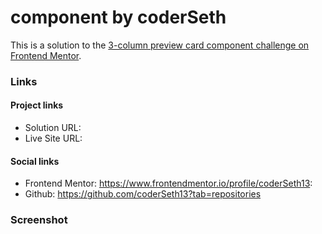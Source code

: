 # component by coderSeth

This is a solution to the [3-column preview card component challenge on Frontend Mentor](https://www.frontendmentor.io/challenges/3column-preview-card-component-pH92eAR2-).

### Links

#### Project links

- Solution URL:
- Live Site URL:

#### Social links

- Frontend Mentor: https://www.frontendmentor.io/profile/coderSeth13:
- Github: https://github.com/coderSeth13?tab=repositories

### Screenshot
